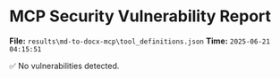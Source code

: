 # MCP Security Vulnerability Report
**File:** `results\md-to-docx-mcp\tool_definitions.json`
**Time:** `2025-06-21 04:15:51`

✅ No vulnerabilities detected.